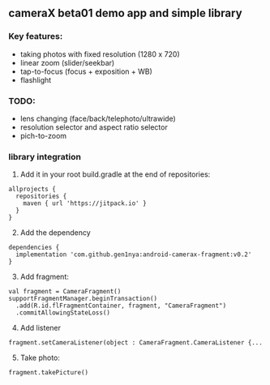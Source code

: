 
## cameraX beta01 demo app and simple library

### Key features:
- taking photos with fixed resolution (1280 x 720)
- linear zoom (slider/seekbar)
- tap-to-focus (focus + exposition + WB)
- flashlight

### TODO:
- lens changing (face/back/telephoto/ultrawide)
- resolution selector and aspect ratio selector
- pich-to-zoom

### library integration

1. Add it in your root build.gradle at the end of repositories:

```
allprojects {
  repositories {
    maven { url 'https://jitpack.io' }
  }
}
```

2. Add the dependency
```
dependencies {
  implementation 'com.github.gen1nya:android-camerax-fragment:v0.2'
}
  ```

3. Add fragment:

```
val fragment = CameraFragment()
supportFragmentManager.beginTransaction()
  .add(R.id.flFragmentContainer, fragment, "CameraFragment")
  .commitAllowingStateLoss()
```

4. Add listener 

`fragment.setCameraListener(object : CameraFragment.CameraListener {... `

5. Take photo:

`fragment.takePicture()`
